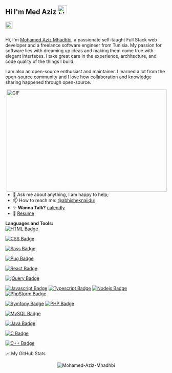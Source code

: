 ## Hi I'm Med Aziz <img src="https://user-images.githubusercontent.com/1303154/88677602-1635ba80-d120-11ea-84d8-d263ba5fc3c0.gif" width="28px" alt="hi">

<a href="https://www.linkedin.com/in/mohamedaziz-mhadhbi-1951411ba/">
  <img align="left" alt="Abhishek's LinkedIN" width="22px" src="https://raw.githubusercontent.com/peterthehan/peterthehan/master/assets/linkedin.svg" />
</a>

<br/>
<br/>

Hi, I'm [Mohamed Aziz Mhadhbi](https://blog.abhisheknaidu.tech/), a passionate self-taught Full Stack web developer and a freelance software engineer from Tunisia. My passion for software lies with dreaming up ideas and making them come true with elegant interfaces. I take great care in the experience, architecture, and code quality of the things I build.

I am also an open-source enthusiast and maintainer. I learned a lot from the open-source community and I love how collaboration and knowledge sharing happened through open-source.


  <img align="right" alt="GIF" src="https://github.com/abhisheknaiidu/abhisheknaiidu/blob/master/code.gif?raw=true" width="500" height="320" />
 <br/>

- 💬 Ask me about anything, I am happy to help;
- 📫 How to reach me: [@abhisheknaiidu](https://twitter.com/MohamedAzizMha1);
- ✨ **Wanna Talk?** [calendly](https://calendly.com/mohamed-aziz-mhadhbi)
- 📝 [Resume]()

**Languages and Tools:**  
[![HTML Badge](https://img.shields.io/badge/-HTML5-E34F26?style=for-the-badge&labelColor=black&logo=HTML5&logoColor=E34F26)](#) 

[![CSS Badge](https://img.shields.io/badge/-CSS3-1572B6?style=for-the-badge&labelColor=black&logo=CSS3&logoColor=1572B6)](#) 

[![Sass Badge](https://img.shields.io/badge/-Sass-CC6699?style=for-the-badge&labelColor=black&logo=Sass&logoColor=CC6699)](#) 

[![Pug Badge](https://img.shields.io/badge/-Pug-A86454?style=for-the-badge&labelColor=black&logo=Pug&logoColor=A86454)](#) 

[![React Badge](https://img.shields.io/badge/-React-61DBFB?style=for-the-badge&labelColor=black&logo=react&logoColor=61DBFB)](#) 

[![jQuery Badge](https://img.shields.io/badge/-jQuery-0769AD?style=for-the-badge&labelColor=black&logo=jQuery&logoColor=0769AD)](#) 

[![Javascript Badge](https://img.shields.io/badge/-Javascript-F0DB4F?style=for-the-badge&labelColor=black&logo=javascript&logoColor=F0DB4F)](#) 
[![Typescript Badge](https://img.shields.io/badge/-Typescript-007acc?style=for-the-badge&labelColor=black&logo=typescript&logoColor=007acc)](#)
 [![Nodejs Badge](https://img.shields.io/badge/-Node_js-3C873A?style=for-the-badge&labelColor=black&logo=node.js&logoColor=3C873A)](#)
[![PhpStorm Badge](https://img.shields.io/badge/-PhpStorm-000000?style=for-the-badge&labelColor=black&logo=PhpStorm&logoColor=)](#)

[![Symfony Badge](https://img.shields.io/badge/-Symfony-000000?style=for-the-badge&labelColor=black&logo=Symfony&logoColor=FFFF)](#)
[![PHP Badge](https://img.shields.io/badge/-PHP-777BB4?style=for-the-badge&labelColor=black&logo=PHP&logoColor=V)](#)

[![MySQL Badge](https://img.shields.io/badge/-MySQL-4479A1?style=for-the-badge&labelColor=black&logo=MySQL&logoColor=4479A1)](#)

[![Java Badge](https://img.shields.io/badge/-Java-007396?style=for-the-badge&labelColor=black&logo=Java&logoColor=007396)](#)

[![C Badge](https://img.shields.io/badge/-C_Language-A8B9CC?style=for-the-badge&labelColor=black&logo=C&logoColor=A8B9CC)](#) 

[![C++ Badge](https://img.shields.io/badge/-C++_Language-00599C?style=for-the-badge&labelColor=black&logo=C&logoColor=00599C)](#) 



📈 My GitHub Stats

<p align="center"> <img src="https://github-readme-stats.vercel.app/api?username=Mohamed-Aziz-Mhadhbi&show_icons=true&theme=gotham" alt="Mohamed-Aziz-Mhadhbi" />




